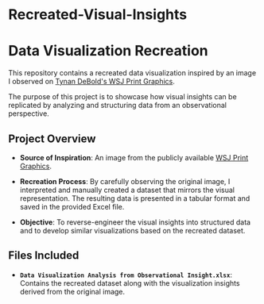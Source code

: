 # Recreated-Visual-Insights

# Data Visualization Recreation

This repository contains a recreated data visualization inspired by an image I observed on [Tynan DeBold's WSJ Print Graphics](https://tynandebold.com/wsj-print-graphics/). 

The purpose of this project is to showcase how visual insights can be replicated by analyzing and structuring data from an observational perspective.

## Project Overview

- **Source of Inspiration**: 
  An image from the publicly available [WSJ Print Graphics](https://tynandebold.com/wsj-print-graphics/).
  
- **Recreation Process**: 
  By carefully observing the original image, I interpreted and manually created a dataset that mirrors the visual representation. The resulting data is presented in a tabular format and saved in the provided Excel file.

- **Objective**: 
  To reverse-engineer the visual insights into structured data and to develop similar visualizations based on the recreated dataset.

## Files Included

- **`Data Visualization Analysis from Observational Insight.xlsx`**:
  Contains the recreated dataset along with the visualization insights derived from the original image.
